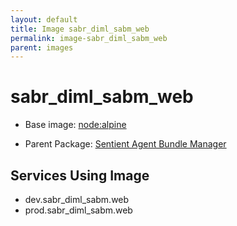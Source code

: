 ```yaml
---
layout: default
title: Image sabr_diml_sabm_web
permalink: image-sabr_diml_sabm_web
parent: images
---
```

# sabr_diml_sabm_web

* Base image:  [node:alpine](image-node:alpine)

* Parent Package: [Sentient Agent Bundle Manager](package--sabr-diml-sabm)


## Services Using Image
* dev.sabr_diml_sabm.web
* prod.sabr_diml_sabm.web

